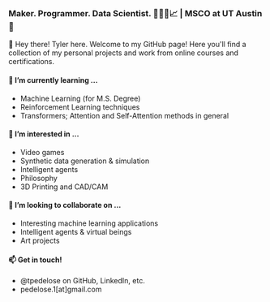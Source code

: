### Maker. Programmer. Data Scientist. 🧰👨‍💻📈 | MSCO at UT Austin 🤘

👋 Hey there! Tyler here.
Welcome to my GitHub page! Here you'll find a collection of my personal projects and work from online courses and certifications.

#### 🌱 I’m currently learning ...
  * Machine Learning (for M.S. Degree)
  * Reinforcement Learning techniques
  * Transformers; Attention and Self-Attention methods in general

#### 👀 I’m interested in ...
  * Video games
  * Synthetic data generation & simulation
  * Intelligent agents
  * Philosophy
  * 3D Printing and CAD/CAM
  
#### 💞️ I’m looking to collaborate on ...
  * Interesting machine learning applications
  * Intelligent agents & virtual beings
  * Art projects
  
#### 📫 Get in touch!
  * @tpedelose on GitHub, LinkedIn, etc.
  * pedelose.1[at]gmail.com

<!---
tpedelose/tpedelose is a ✨ special ✨ repository because its `README.md` (this file) appears on your GitHub profile.
You can click the Preview link to take a look at your changes.
--->
